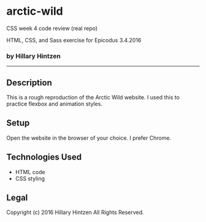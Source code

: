 # arctic-wild
CSS week 4 code review (real repo)

HTML, CSS, and Sass exercise for Epicodus 3.4.2016
### by Hillary Hintzen

***

## Description
This is a rough reproduction of the Arctic Wild website. I used this to practice flexbox and animation styles.
## Setup
Open the website in the browser of your choice. I prefer Chrome.

## Technologies Used
* HTML code
* CSS styling

## Legal
Copyright (c) 2016 Hillary Hintzen All Rights Reserved.
